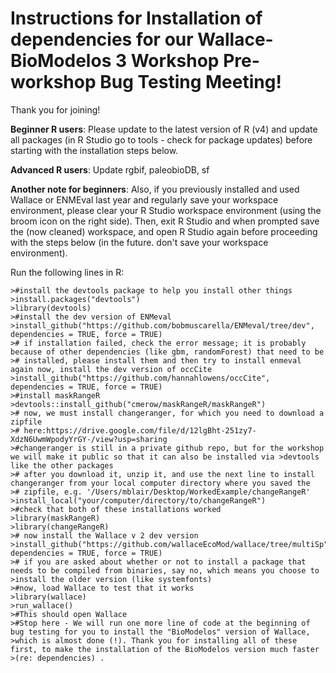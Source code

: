 # Instructions for Installation of dependencies for our Wallace-BioModelos 3 Workshop Pre-workshop Bug Testing Meeting!
Thank you for joining!

**Beginner R users**: Please update to the latest version of R (v4) and update all packages (in R Studio go to tools - check for package updates) before starting with the installation steps below.

**Advanced R users**: Update rgbif, paleobioDB, sf

**Another note for beginners**: Also, if you previously installed and used Wallace or ENMEval last year and regularly save your workspace environment, please clear your R Studio workspace environment (using the broom icon on the right side). Then, exit R Studio and when prompted save the (now cleaned) workspace, and open R Studio again before proceeding with the steps below (in the future. don't save your workspace environment).

Run the following lines in R:
```{r}
>#install the devtools package to help you install other things
>install.packages("devtools")
>library(devtools)
>#install the dev version of ENMeval
>install_github("https://github.com/bobmuscarella/ENMeval/tree/dev", dependencies = TRUE, force = TRUE)
># if installation failed, check the error message; it is probably because of other dependencies (like gbm, randomForest) that need to be ># installed, please install them and then try to install enmeval again now, install the dev version of occCite
>install_github("https://github.com/hannahlowens/occCite", dependencies = TRUE, force = TRUE)
>#install maskRangeR
>devtools::install_github("cmerow/maskRangeR/maskRangeR")
># now, we must install changeranger, for which you need to download a zipfile
># here:https://drive.google.com/file/d/12lgBht-251zy7-XdzN6UwmWpodyYrGY-/view?usp=sharing
>#changeranger is still in a private github repo, but for the workshop we will make it public so that it can also be installed via >devtools like the other packages
># after you download it, unzip it, and use the next line to install changeranger from your local computer directory where you saved the
># zipfile, e.g. '/Users/mblair/Desktop/WorkedExample/changeRangeR'
>install_local("your/computer/directory/to/changeRangeR")
>#check that both of these installations worked
>library(maskRangeR)
>library(changeRangeR)
># now install the Wallace v 2 dev version
>install_github("https://github.com/wallaceEcoMod/wallace/tree/multiSp", dependencies = TRUE, force = TRUE)
># if you are asked about whether or not to install a package that needs to be compiled from binaries, say no, which means you choose to >install the older version (like systemfonts)
>#now, load Wallace to test that it works
>library(wallace)
>run_wallace()
>#This should open Wallace
>#Stop here - We will run one more line of code at the beginning of bug testing for you to install the "BioModelos" version of Wallace, >which is almost done (!). Thank you for installing all of these first, to make the installation of the BioModelos version much faster >(re: dependencies) . 
```

